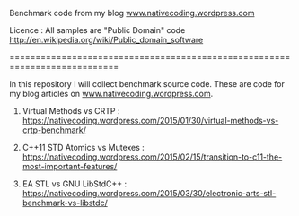 Benchmark code from my blog www.nativecoding.wordpress.com 

Licence : All samples are "Public Domain" code 
http://en.wikipedia.org/wiki/Public_domain_software

===========================================================================

In this repository I will collect benchmark source code. These are code
for my blog articles on www.nativecoding.wordpress.com.

1. Virtual Methods vs CRTP : https://nativecoding.wordpress.com/2015/01/30/virtual-methods-vs-crtp-benchmark/

2. C++11 STD Atomics vs Mutexes : https://nativecoding.wordpress.com/2015/02/15/transition-to-c11-the-most-important-features/

3. EA STL vs GNU LibStdC++ : https://nativecoding.wordpress.com/2015/03/30/electronic-arts-stl-benchmark-vs-libstdc/